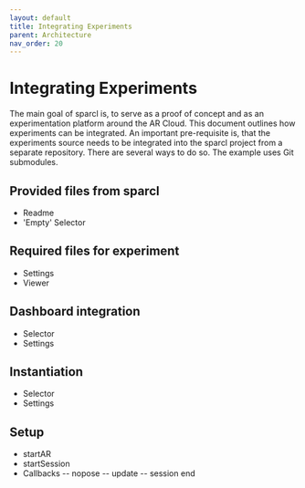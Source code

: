 ```yaml
---
layout: default
title: Integrating Experiments
parent: Architecture
nav_order: 20
---
```


# Integrating Experiments

The main goal of sparcl is, to serve as a proof of concept and as an experimentation platform around the AR Cloud. This document outlines how experiments can be integrated. An important pre-requisite is, that the experiments source needs to be integrated into the sparcl project from a separate repository. There are several ways to do so. The example uses Git submodules.


## Provided files from sparcl
- Readme
- 'Empty' Selector

## Required files for experiment
- Settings
- Viewer

## Dashboard integration
- Selector
- Settings

## Instantiation
- Selector
- Settings

## Setup
- startAR
- startSession
- Callbacks
-- nopose
-- update
-- session end
